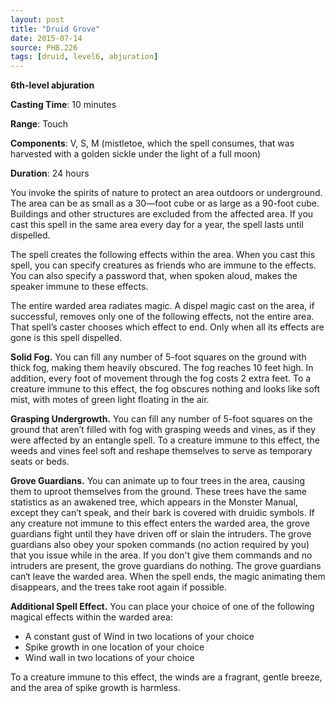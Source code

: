 ```yaml
---
layout: post
title: "Druid Grove"
date: 2015-07-14
source: PHB.226
tags: [druid, level6, abjuration]
---
```


**6th-level abjuration**

**Casting Time**: 10 minutes

**Range**: Touch

**Components**: V, S, M (mistletoe, which the spell consumes, that was harvested with a golden sickle under the light of a full moon)

**Duration**: 24 hours

You invoke the spirits of nature to protect an area outdoors or underground. The area can be as small as a 30—foot cube or as large as a 90-foot cube. Buildings and other structures are excluded from the affected area. If you cast this spell in the same area every day for a year, the spell lasts until dispelled.

The spell creates the following effects within the area. When you cast this spell, you can specify creatures as friends who are immune to the effects. You can also specify a password that, when spoken aloud, makes the speaker immune to these effects.

The entire warded area radiates magic. A dispel magic cast on the area, if successful, removes only one of the following effects, not the entire area. That spell’s caster chooses which effect to end. Only when all its effects are gone is this spell dispelled.

**Solid Fog.** You can fill any number of 5-foot squares on the ground with thick fog, making them heavily obscured. The fog reaches 10 feet high. In addition, every foot of movement through the fog costs 2 extra feet. To a creature immune to this effect, the fog obscures nothing and looks like soft mist, with motes of green light floating in the air.

**Grasping Undergrowth.** You can fill any number of 5-foot squares on the ground that aren’t filled with fog with grasping weeds and vines, as if they were affected by an entangle spell. To a creature immune to this effect, the weeds and vines feel soft and reshape themselves to serve as temporary seats or beds.

**Grove Guardians.** You can animate up to four trees in the area, causing them to uproot themselves from the ground. These trees have the same statistics as an awakened tree, which appears in the Monster Manual, except they can’t speak, and their bark is covered with druidic symbols. If any creature not immune to this effect enters the warded area, the grove guardians fight until they have driven off or slain the intruders. The grove guardians also obey your spoken commands (no action required by you) that you issue while in the area. If you don't give them commands and no intruders are present, the grove guardians do nothing. The grove guardians can‘t leave the warded area. When the spell ends, the magic animating them disappears, and the trees take root again if possible.

**Additional Spell Effect.** You can place your choice of one of the following magical effects within the warded area:

* A constant gust of Wind in two locations of your choice
* Spike growth in one location of your choice
* Wind wall in two locations of your choice

To a creature immune to this effect, the winds are a fragrant, gentle breeze, and the area of spike growth is harmless.